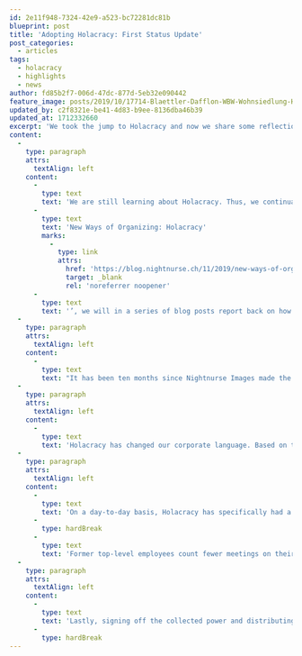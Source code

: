 ```yaml
---
id: 2e11f948-7324-42e9-a523-bc72281dc81b
blueprint: post
title: 'Adopting Holacracy: First Status Update'
post_categories:
  - articles
tags:
  - holacracy
  - highlights
  - news
author: fd85b2f7-006d-47dc-877d-5eb32e090442
feature_image: posts/2019/10/17714-Blaettler-Dafflon-WBW-Wohnsiedlung-Hardau-GEWERBERAUM-171205a.jpg
updated_by: c2f8321e-be41-4d83-b9ee-8136dba46b39
updated_at: 1712332660
excerpt: 'We took the jump to Holacracy and now we share some reflections on what we learned so far.'
content:
  -
    type: paragraph
    attrs:
      textAlign: left
    content:
      -
        type: text
        text: 'We are still learning about Holacracy. Thus, we continually reflect on how this new system affects our company. As a follow up to the post ‘'
      -
        type: text
        text: 'New Ways of Organizing: Holacracy'
        marks:
          -
            type: link
            attrs:
              href: 'https://blog.nightnurse.ch/11/2019/new-ways-of-organizing-holacracy/'
              target: _blank
              rel: 'noreferrer noopener'
      -
        type: text
        text: '’, we will in a series of blog posts report back on how we have found that Holacracy has affected Nightnurse Images.'
  -
    type: paragraph
    attrs:
      textAlign: left
    content:
      -
        type: text
        text: "It has been ten months since Nightnurse Images made the switch to Holacracy. Things have changed both on an organizational level and on a strategic level. A general theme that has been implemented throughout the company is transparency. Meaning that everything from the company’s finances and project load to accountability and circle meetings is accessible to everyone in the company. This has generated fluctuation of communication across circles and roles in the company. We have found that letting everyone in on this information the general understanding for the company has developed. Now all employees are aware e.g. if we go into a project-intensive period, where there is need a little extra of everyone. This has helped us work together as a team not just on the project but also on the company.\_"
  -
    type: paragraph
    attrs:
      textAlign: left
    content:
      -
        type: text
        text: 'Holacracy has changed our corporate language. Based on the notion that words are powerful and specific phrasing can change people’s perception and affect action. Our internal linguistic change has made it easier to communicate. Because people more specifically can direct and clarify their needs e.g. which of their own roles that need x from another role. Additionally, the language evolves with the company. We choose the names of roles ourselves, aiming at capturing the role’s accountability and purpose (which is forever changeable - if there is consensus - at any Governance Meeting regarding the circle the role exists within). Naturally, these new roles and related names become part of our corporate language and it constantly evolves in that way.'
  -
    type: paragraph
    attrs:
      textAlign: left
    content:
      -
        type: text
        text: 'On a day-to-day basis, Holacracy has specifically had a great influence on our meeting culture. Meetings are now reduced in time and more efficient. We process more topics in one meeting and capture actions that after the meeting easily get advanced by appropriate roles. '
      -
        type: hardBreak
      -
        type: text
        text: 'Former top-level employees count fewer meetings on their calendar because the meeting structure has become more organized. Employees at former first- and middle-level have experienced a slight increase in meetings in their calendars. However, these meetings have facilitated positive change as they aid information flow and knowledge-exchange between roles and circles. Additionally, meetings are not obligatory to attend, but everyone is encouraged to attend as many meetings as possible because of their great return on invested time.'
  -
    type: paragraph
    attrs:
      textAlign: left
    content:
      -
        type: text
        text: 'Lastly, signing off the collected power and distributing it to every individual in the company has affected that individuals to a greater extent take action on leads and opportunities, which directly has been proven to provide new projects to the company. '
      -
        type: hardBreak
---
```

